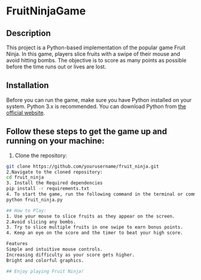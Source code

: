 # FruitNinjaGame

## Description
This project is a Python-based implementation of the popular game Fruit Ninja. In this game, players slice fruits with a swipe of their mouse and avoid hitting bombs. The objective is to score as many points as possible before the time runs out or lives are lost.

## Installation
Before you can run the game, make sure you have Python installed on your system. Python 3.x is recommended. You can download Python from [the official website](https://www.python.org/downloads/).

## Follow these steps to get the game up and running on your machine:

1. Clone the repository:
```bash
git clone https://github.com/yourusername/fruit_ninja.git
2.Navigate to the cloned repository:
cd fruit_ninja
3. Install the Required dependencies
pip install -r requirements.txt
4. To start the game, run the following command in the terminal or command prompt:
python fruit_ninja.py

## How to Play:
1. Use your mouse to slice fruits as they appear on the screen.
2.Avoid slicing any bombs.
3. Try to slice multiple fruits in one swipe to earn bonus points.
4. Keep an eye on the score and the timer to beat your high score.

Features
Simple and intuitive mouse controls.
Increasing difficulty as your score gets higher.
Bright and colorful graphics.

## Enjoy playing Fruit Ninja!

